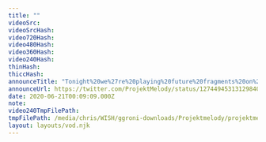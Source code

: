 ```yaml
---
title: ""
videoSrc: 
videoSrcHash: 
video720Hash: 
video480Hash: 
video360Hash: 
video240Hash: 
thinHash: 
thiccHash: 
announceTitle: "Tonight%20we%27re%20playing%20future%20fragments%20on%20CB%21%21%20They%20sent%20yours%20truly%20a%20demo%20and%20I%20am%20excited%20to%20try%20it%20out.%20You%20had%20me%20at%20cyberpunk%20and%20hentai%2C%20guys%E2%9D%A4%EF%B8%8F%E2%9D%A4%EF%B8%8F%E2%9D%A4%EF%B8%8F"
announceUrl: https://twitter.com/ProjektMelody/status/1274494531312984064
date: 2020-06-21T00:09:09.000Z
note: 
video240TmpFilePath: 
tmpFilePath: /media/chris/WISH/ggroni-downloads/Projektmelody/projektmelody_2020-06-20_23-58-43.mkv
layout: layouts/vod.njk
---
```

